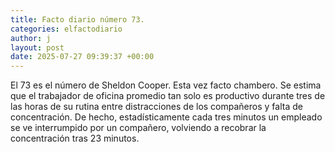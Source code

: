 ```yaml
---
title: Facto diario número 73.
categories: elfactodiario
author: j
layout: post
date: 2025-07-27 09:39:37 +00:00
---
```

El 73 es el número de Sheldon Cooper.
Esta vez facto chambero.
Se estima que el trabajador de oficina promedio tan solo es productivo durante tres de las horas de su rutina entre distracciones de los compañeros y falta de concentración. De hecho, estadísticamente cada tres minutos un empleado se ve interrumpido por un compañero, volviendo a recobrar la concentración tras 23 minutos.
